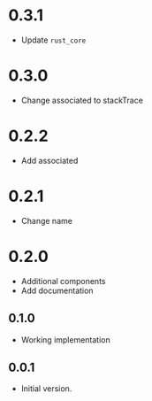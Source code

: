 # 0.3.1

- Update `rust_core`

# 0.3.0

- Change associated to stackTrace

# 0.2.2

- Add associated

# 0.2.1

- Change name

# 0.2.0

- Additional components
- Add documentation

## 0.1.0

- Working implementation

## 0.0.1

- Initial version.
